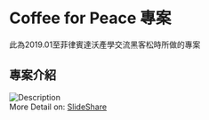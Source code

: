 # Coffee for Peace 專案

此為2019.01至菲律賓達沃產學交流黑客松時所做的專案

## 專案介紹

![Description](https://ritatang242.github.io/Coffee_for_peace_ECwebsite/Description.png) <br>
More Detail on: [SlideShare](https://www.slideshare.net/secret/wwHnQ4B7qr2trJ)

